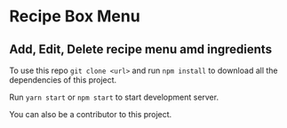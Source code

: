 # Recipe Box Menu

## Add, Edit, Delete recipe menu amd ingredients

To use this repo ```git clone <url>``` and run ```npm install``` to download all the dependencies of this project.

Run ```yarn start``` or ```npm start``` to start development server.

You can also be a contributor to this project.